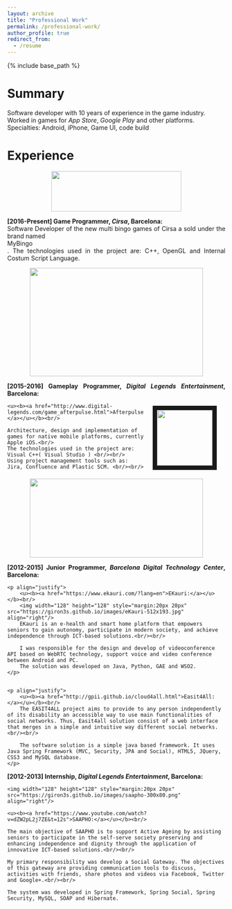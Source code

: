 ```yaml
---
layout: archive
title: "Professional Work"
permalink: /professional-work/
author_profile: true
redirect_from:
  - /resume
---
```


{% include base_path %}



Summary
======
Software developer with 10 years of experience in the game industry. Worked in games for _App Store_,
_Google Play_ and other platforms.
Specialties: Android, iPhone, Game UI, code build

Experience
======

<p align="center">
	<a href="https://www.cirsa.com/">
	<img width="300" height="93" src="https://giron3s.github.io/images/cirsa-300x93.jpg" />
	</a>
</p>

<p align="justify">
<b> [2016-Present] Game Programmer, <i>Cirsa</i>, Barcelona: </b> <br />
Software Developer of the new multi bingo games of Cirsa a sold under the brand named <br>MyBingo<br/>. 
The technologies used in the project are: C++, OpenGL and Internal Costum Script Language. 
</p>

<p align="center">
	<a href="http://www.digital-legends.com">
	<img width="400" height="250" src="https://giron3s.github.io/images/dle-400x250.png" />
	</a>
</p>

<p align="justify">
	<b> [2015-2016] Gameplay Programmer, <i>Digital Legends Entertainment</i>, Barcelona: </b><br/>
	<img width="128" height="128" style="margin:20px 20px" src="https://giron3s.github.io/images/afterpulse-256x256.jpg" align="right" border="10"/>
	
	<u><b><a href="http://www.digital-legends.com/game_afterpulse.html">Afterpulse:</a></u></b><br/>
	
	Architecture, design and implementation of games for native mobile platforms, currently Apple iOS.<br/>
	The technologies used in the project are: Visual C++( Visual Studio ) <br/><br/>
	Using project management tools such as: Jira, Confluence and Plastic SCM. <br/><br/>
</p>


<p align="center">
	<a href="http://www.bcndigital.org/">
	<img width="400" height="182" src="https://giron3s.github.io/images/bdigital-512x233.jpg" />
	</a>
</p>


<p align="justify">
	<b> [2012-2015] Junior Programmer, <i>Barcelona Digital Technology Center</i>, Barcelona: </b> <br />

	<p align="justify">
		<u><b><a href="https://www.ekauri.com/?lang=en">EKauri:</a></u></b><br/>
		<img width="128" height="128" style="margin:20px 20px" src="https://giron3s.github.io/images/eKauri-512x193.jpg" align="right"/>
		EKauri is an e-health and smart home platform that empowers seniors to gain autonomy, participate in modern society, and achieve independence through ICT-based solutions.<br/><br/>

		I was responsible for the design and develop of videoconference API based on WebRTC technology, support voice and video conference between Android and PC. 
		The solution was developed on Java, Python, GAE and WSO2.
	</p>

	
	<p align="justify">
		<u><b><a href="http://gpii.github.io/cloud4all.html">Easit4All:</a></u></b><br/>
		The EASIT4ALL project aims to provide to any person independently of its disability an accessible way to use main functionalities of social networks. Thus, Easit4all solution consist of a web interface that merges in a simple and intuitive way different social networks.<br/><br/>

		The software solution is a simple java based framework. It uses Java Spring Framework (MVC, Security, JPA and Social), HTML5, JQuery, CSS3 and MySQL database.
	</p> 
</p>

<p align="justify">
	<b> [2012-2013] Internship, <i>Digital Legends Entertainment</i>, Barcelona: </b> <br/>

	<img width="128" height="128" style="margin:20px 20px" src="https://giron3s.github.io/images/saapho-300x80.png" align="right"/>
	
	<u><b><a href="https://www.youtube.com/watch?v=dZW2pL2j7ZE&t=12s">SAAPHO:</a></u></b><br/>	
	
	The main objective of SAAPHO is to support Active Ageing by assisting seniors to participate in the self-serve society preserving and enhancing independence and dignity through the application of innovative ICT-based solutions.<br/><br/>

	My primary responsibility was develop a Social Gateway. The objectives of this gateway are providing communication tools to discuss, activities with friends, share photos and videos via Facebook, Twitter and Google+.<br/><br/>
	
	The system was developed in Spring Framework, Spring Social, Spring Security, MySQL, SOAP and Hibernate. 
</p>
